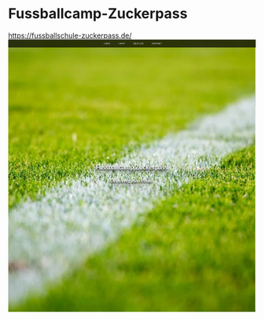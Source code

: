 # Fussballcamp-Zuckerpass
https://fussballschule-zuckerpass.de/
![homepage](https://github.com/eliaskone/Fussballcamp-Zuckerpass/blob/master/site_pictures/fsz_home.png)
